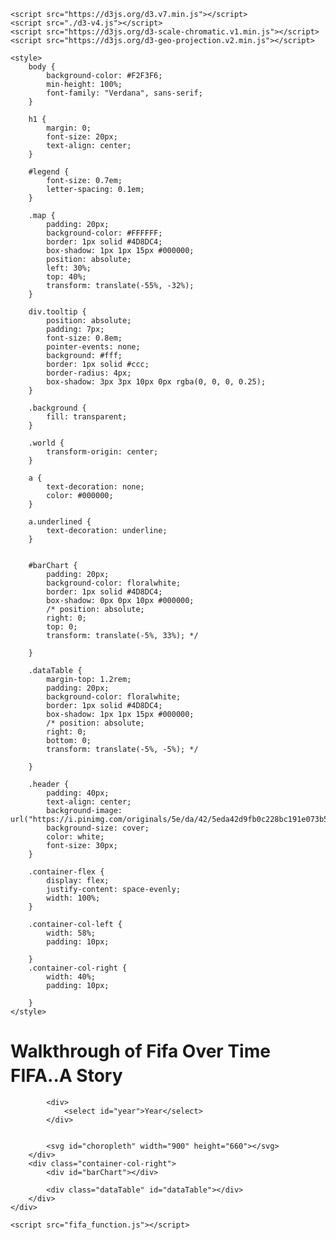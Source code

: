 <!DOCTYPE html>
<meta charset="utf-8">

<head>

    <script src="https://d3js.org/d3.v7.min.js"></script>
    <script src="./d3-v4.js"></script>
    <script src="https://d3js.org/d3-scale-chromatic.v1.min.js"></script>
    <script src="https://d3js.org/d3-geo-projection.v2.min.js"></script>

    <style>
        body {
            background-color: #F2F3F6;
            min-height: 100%;
            font-family: "Verdana", sans-serif;
        }

        h1 {
            margin: 0;
            font-size: 20px;
            text-align: center;
        }

        #legend {
            font-size: 0.7em;
            letter-spacing: 0.1em;
        }

        .map {
            padding: 20px;
            background-color: #FFFFFF;
            border: 1px solid #4D8DC4;
            box-shadow: 1px 1px 15px #000000;
            position: absolute;
            left: 30%;
            top: 40%;
            transform: translate(-55%, -32%);
        }

        div.tooltip {
            position: absolute;
            padding: 7px;
            font-size: 0.8em;
            pointer-events: none;
            background: #fff;
            border: 1px solid #ccc;
            border-radius: 4px;
            box-shadow: 3px 3px 10px 0px rgba(0, 0, 0, 0.25);
        }

        .background {
            fill: transparent;
        }

        .world {
            transform-origin: center;
        }

        a {
            text-decoration: none;
            color: #000000;
        }

        a.underlined {
            text-decoration: underline;
        }


        #barChart {
            padding: 20px;
            background-color: floralwhite;
            border: 1px solid #4D8DC4;
            box-shadow: 0px 0px 10px #000000;
            /* position: absolute;
            right: 0;
            top: 0;
            transform: translate(-5%, 33%); */

        }

        .dataTable {
            margin-top: 1.2rem;
            padding: 20px;
            background-color: floralwhite;
            border: 1px solid #4D8DC4;
            box-shadow: 1px 1px 15px #000000;
            /* position: absolute;
            right: 0;
            bottom: 0;
            transform: translate(-5%, -5%); */

        }

        .header {
            padding: 40px;
            text-align: center;
            background-image: url("https://i.pinimg.com/originals/5e/da/42/5eda42d9fb0c228bc191e073b535e0a6.jpg");
            background-size: cover;
            color: white;
            font-size: 30px;
        }

        .container-flex {
            display: flex;
            justify-content: space-evenly;
            width: 100%;
        }

        .container-col-left {
            width: 58%;
            padding: 10px;

        }
        .container-col-right {
            width: 40%;
            padding: 10px;

        }
    </style>

</head>

<body>
    <div class="header" style="height: 0px;">
        <h1>Walkthrough of Fifa Over Time</h1>
    </div>
    <div class="container-flex">
        <div class="container-col-left">
            <h1>FIFA..A Story</h1>

            <div>
                <select id="year">Year</select>
            </div>


            <svg id="choropleth" width="900" height="660"></svg>
        </div>
        <div class="container-col-right">
            <div id="barChart"></div>

            <div class="dataTable" id="dataTable"></div>
        </div>
    </div>

    <script src="fifa_function.js"></script>

</body>
